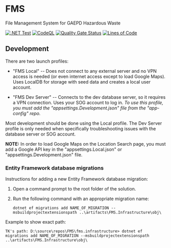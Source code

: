 # FMS

File Management System for GAEPD Hazardous Waste

[![.NET Test](https://github.com/gaepdit/fms/actions/workflows/dotnet-test.yml/badge.svg)](https://github.com/gaepdit/fms/actions/workflows/dotnet-test.yml)
[![CodeQL](https://github.com/gaepdit/fms/actions/workflows/codeql-analysis.yml/badge.svg)](https://github.com/gaepdit/fms/actions/workflows/codeql-analysis.yml)
[![Quality Gate Status](https://sonarcloud.io/api/project_badges/measure?project=gaepdit_FMS&metric=alert_status)](https://sonarcloud.io/summary/new_code?id=gaepdit_FMS)
[![Lines of Code](https://sonarcloud.io/api/project_badges/measure?project=gaepdit_FMS&metric=ncloc)](https://sonarcloud.io/summary/new_code?id=gaepdit_FMS)

## Development

There are two launch profiles:

* "FMS Local" -- Does not connect to any external server and no VPN access is needed (or even internet access except to load Google Maps). Uses LocalDB for storage with seed data and creates a local user account.

* "FMS Dev Server" -- Connects to the dev database server, so it requires a VPN connection. Uses your SOG account to log in. *To use this profile, you must add the "appsettings.Development.json" file from the "app-config" repo.*

Most development should be done using the Local profile. The Dev Server profile is only needed when specifically troubleshooting issues with the database server or SOG account.

**NOTE:** In order to load Google Maps on the Location Search page, you must add a Google API key in the "appsettings.Local.json" or "appsettings.Development.json" file.

### Entity Framework database migrations

Instructions for adding a new Entity Framework database migration:

1. Open a command prompt to the root folder of the solution.

2. Run the following command with an appropriate migration name:

   `dotnet ef migrations add NAME_OF_MIGRATION --msbuildprojectextensionspath ..\artifacts\FMS.Infrastructure\obj\`

Example to show exact path:

   `TK's path: D:\source\repos\FMS\fms.infrastructure> dotnet ef migrations add NAME_OF_MIGRATION --msbuildprojectextensionspath ..\artifacts\FMS.Infrastructure\obj\`
